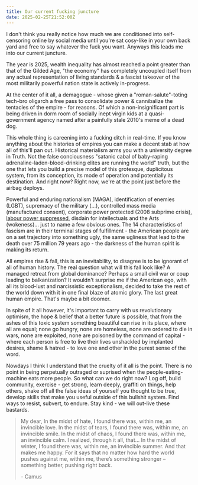 ```yaml
---
title: Our current fucking juncture
date: 2025-02-25T21:52:00Z
---
```


I don't think you really notice how much we are conditioned into self-censoring
online by social media until you're sat cosy-like in your own back yard and free
to say whatever the fuck you want. Anyways this leads me into our current
juncture.

The year is 2025, wealth inequality has almost reached a point greater than that
of the Gilded Age, "the economy" has completely uncoupled itself from any actual
representation of living standards & a fascist takeover of the most militarily
powerful nation state is actively in-progress.

At the center of it all, a demagogue - whose given a "roman-salute"-toting
tech-bro oligarch a free pass to consolidate power & cannibalize the tentacles
of the empire - for reasons. Of which a non-insignificant part is being driven
in dorm room of socially inept virgin kids at a quasi-government agency named
after a painfully stale 2010's meme of a dead dog.

This whole thing is careening into a fucking ditch in real-time. If you know
anything about the histories of empires you can make a decent stab at how all of
this'll pan out. Historical materialism arms you with a university degree in
Truth. Not the false conciousness "satanic cabal of baby-raping
adrenaline-laden-blood-drinking elites are running the world" truth, but the one
that lets you build a precise model of this grotesque, duplicitous system, from
its conception, its mode of operation and potentially its destination. And right
now? Right now, we're at the point just before the airbag deploys.

Powerful and enduring nationalism (MAGA), identification of enemies (LGBT),
supremacy of the military (...), controlled mass media (manufactured consent),
corporate power protected (2008 subprime crisis),
[labour power suppressed](https://youtu.be/AQeGBHxIyHw), disdain for
intellectuals and the Arts (wokeness)... just to name a few obvious ones. The 14
characteristics of fascism are in their terminal stages of fulfillment - the
American people are on a set trajectory into something ugly, the same ugliness
that lead to the death over 75 million 79 years ago - the darkness of the human
spirit is making its return.

All empires rise & fall, this is an inevitability, to disagree is to be ignorant
of all of human history. The real question what will this fall look like? A
managed retreat from global dominance? Perhaps a small civil war or coup leading
to balkanization? It wouldn't surprise me if the American ego, with all its
blood-lust and narcissistic exceptionalism, decided to take the rest of the
world down with it in one final blaze of atomic glory. The last great human
empire. That's maybe a bit doomer.

In spite of it all however, it's important to carry with us revolutionary
optimism, the hope & belief that a better future is possible, that from the
ashes of this toxic system something beautiful can rise in its place, where all
are equal; none go hungry, none are homeless, none are ordered to die in wars,
none are exploited, none are poisoned by the command of capital - where each
person is free to live their lives unshackled by implanted desires, shame &
hatred - to love one and other in the purest sense of the word.

Nowdays I think I understand that the cruelty of it all is the point. There is
no point in being perpetually outraged or suprised when the
people-eating-machine eats more people. So what can we do right now? Log off,
build community, exercise - get strong, learn deeply, graffiti on things, help
others, shake off all the false ideas of yourself you thought to be true,
develop skills that make you useful outside of this bullshit system. Find ways
to resist, subvert, to endure. Stay kind - we will out-live these bastards.

> My dear, In the midst of hate, I found there was, within me, an invincible
> love. In the midst of tears, I found there was, within me, an invincible
> smile. In the midst of chaos, I found there was, within me, an invincible
> calm. I realized, through it all, that… In the midst of winter, I found there
> was, within me, an invincible summer. And that makes me happy. For it says
> that no matter how hard the world pushes against me, within me, there’s
> something stronger – something better, pushing right back.
>
> \- Camus
